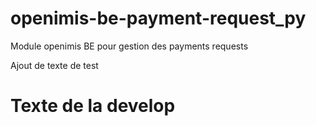 # openimis-be-payment-request_py
Module openimis BE pour gestion des payments requests

Ajout de texte de test


# Texte de la develop